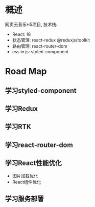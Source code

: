 # 概述
网页云音乐H5项目, 技术栈:
- React: 18
- 状态管理: react-redux @reduxjs/toolkit
- 路由管理: react-router-dom
- css in js: styled-component

# Road Map
## 学习styled-component

## 学习Redux

## 学习RTK

## 学习react-router-dom

## 学习React性能优化
- 图片加载优化
- React组件优化

## 学习服务部署
